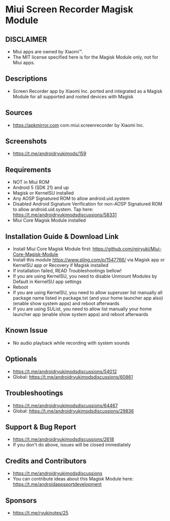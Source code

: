 # Miui Screen Recorder Magisk Module

## DISCLAIMER
- Miui apps are owned by Xiaomi™.
- The MIT license specified here is for the Magisk Module only, not for Miui apps.

## Descriptions
- Screen Recorder app by Xiaomi Inc. ported and integrated as a Magisk Module for all supported and rooted devices with Magisk

## Sources
- https://apkmirror.com com.miui.screenrecorder by Xiaomi Inc.

## Screenshots
- https://t.me/androidryukimods/159

## Requirements
- NOT in Miui ROM
- Android 5 (SDK 21) and up
- Magisk or KernelSU installed
- Any AOSP Signatured ROM to allow android.uid.system
- Disabled Android Signature Verification for non-AOSP Signatured ROM to allow android.uid.system. Tap here: https://t.me/androidryukimodsdiscussions/58331
- Miui Core Magisk Module installed

## Installation Guide & Download Link
- Install Miui Core Magisk Module first: https://github.com/reiryuki/Miui-Core-Magisk-Module
- Install this module https://www.pling.com/p/1547766/ via Magisk app or KernelSU app or Recovery if Magisk installed
- If installation failed, READ Troubleshootings bellow!
- If you are using KernelSU, you need to disable Unmount Modules by Default in KernelSU app settings
- Reboot
- If you are using KernelSU, you need to allow superuser list manually all package name listed in package.txt (and your home launcher app also) (enable show system apps) and reboot afterwards
- If you are using SUList, you need to allow list manually your home launcher app (enable show system apps) and reboot afterwards

## Known Issue
- No audio playback while recording with system sounds

## Optionals
- https://t.me/androidryukimodsdiscussions/54012
- Global: https://t.me/androidryukimodsdiscussions/60861

## Troubleshootings
- https://t.me/androidryukimodsdiscussions/64467
- Global: https://t.me/androidryukimodsdiscussions/29836

## Support & Bug Report
- https://t.me/androidryukimodsdiscussions/2618
- If you don't do above, issues will be closed immediately

## Credits and Contributors
- https://t.me/androidryukimodsdiscussions
- You can contribute ideas about this Magisk Module here: https://t.me/androidappsportdevelopment

## Sponsors
- https://t.me/ryukinotes/25


